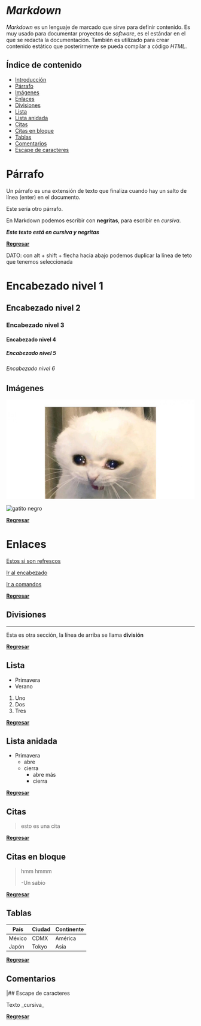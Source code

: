 # _Markdown_

_Markdown_ es un lenguaje de marcado que sirve para definir contenido. Es muy usado para documentar proyectos de _software_, es el estándar en el que se redacta la documentación. También es utilizado para crear contenido estático que posterirmente se pueda compilar a código _HTML_.


## Índice de contenido 

- [Introducción](#markdown)
- [Párrafo](#párrafo)
- [Imágenes](#imágenes)
- [Enlaces](#enlaces)
- [Divisiones](#divisiones)
- [Lista](#lista)
- [Lista anidada](#listaanidada)
- [Citas](#citas)
- [Citas en bloque](#citas-en-bloque)
- [Tablas](#tablas)
- [Comentarios](#comentarios)
- [Escape de caracteres](#escape-de-caracteres)


# Párrafo

Un párrafo es una extensión de texto que finaliza cuando hay un salto de línea (enter) en el documento.

Este sería otro párrafo.

En Markdown podemos escribir con **negritas**, para escribir en _cursiva_.

_**Este texto está en cursiva y negritas**_

[**Regresar**](#markdown)

DATO: con alt + shift + flecha hacia abajo podemos duplicar la línea de teto que tenemos seleccionada

# Encabezado nivel 1 

## Encabezado nivel 2 

### Encabezado nivel 3

#### Encabezado nivel 4

##### Encabezado nivel 5

###### Encabezado nivel 6

## Imágenes
![gatito llorando](./imagenes/60ae5c9db9f42.jpeg) 
<!-- si queremos que venga de nuestra propia carpeta deberemos de copiar la imagen y con ./ hace se busque en los archivos y se vincula la imagen --> 

![gatito negro](https://www.elpais.com.co/resizer/Dx6ek6qot_vCPD0xbF2ZY9e3P4s=/1920x1080/smart/filters:format(jpg):quality(80)/cloudfront-us-east-1.images.arcpublishing.com/semana/ES4YNNALTVAY3I5RENIXL5WIQI.jpg) <!-- cuando viene de internet una imagen directamente se copia el link.-->

[**Regresar**](#markdown)

# Enlaces

[Estos si son refrescos](https://www.youtube.com/shorts/hRqj9ZGh6Ro) 
<!-- si quieres que la descripción solo sea un link se elimina el signo ! -->

[Ir al encabezado](#encabezado-nivel-1) 
<!--para navegar en el archivo -->

[Ir a comandos](./comandos.txt) 
<!-- para navegar en el mismo visual code. -->

[**Regresar**](#markdown)

## Divisiones
---

Esta es otra sección, la línea de arriba se llama **división**

[**Regresar**](#markdown)

## Lista 

- Primavera 
- Verano

1. Uno
1. Dos 
1. Tres

[**Regresar**](#markdown)

## Lista anidada

- Primavera 
  - abre
  - cierra
    - abre más
    - cierra

[**Regresar**](#markdown)

## Citas
> esto es una cita

[**Regresar**](#markdown)

## Citas en bloque
> hmm
> hmmm
> 
> -Un sabio

[**Regresar**](#markdown)

## Tablas

| País  | Ciudad | Continente |
| ---- | ----- | ---- |
| México | CDMX  | América |
| Japón  | Tokyo | Asia |

[**Regresar**](#markdown)

## Comentarios 
<!-- Esto es un comentario -->

|## Escape de caracteres 

Texto \_cursiva_

[**Regresar**](#markdown)
